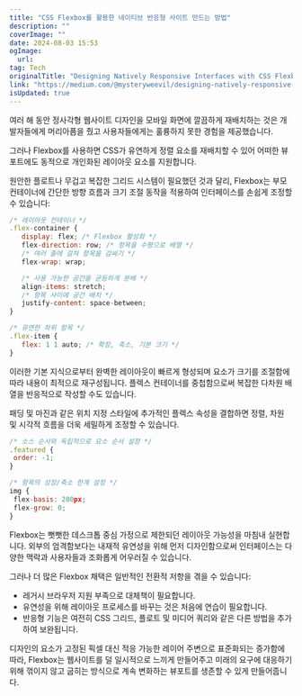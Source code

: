```yaml
---
title: "CSS Flexbox를 활용한 네이티브 반응형 사이트 만드는 방법"
description: ""
coverImage: ""
date: 2024-08-03 15:53
ogImage:
  url:
tag: Tech
originalTitle: "Designing Natively Responsive Interfaces with CSS Flexbox"
link: "https://medium.com/@mysteryweevil/designing-natively-responsive-interfaces-with-css-flexbox-896f25bd5311"
isUpdated: true
---
```


여러 해 동안 정사각형 웹사이트 디자인을 모바일 화면에 깔끔하게 재배치하는 것은 개발자들에게 머리아픔을 줬고 사용자들에게는 훌륭하지 못한 경험을 제공했습니다.

그러나 Flexbox를 사용하면 CSS가 유연하게 정렬 요소를 재배치할 수 있어 어떠한 뷰포트에도 동적으로 개인화된 레이아웃 요소를 지원합니다.

원안한 플로트나 무겁고 복잡한 그리드 시스템이 필요했던 것과 달리, Flexbox는 부모 컨테이너에 간단한 방향 흐름과 크기 조절 동작을 적용하여 인터페이스를 손쉽게 조정할 수 있습니다:

```js
/* 레이아웃 컨테이너 */
.flex-container {
   display: flex; /* Flexbox 활성화 */
   flex-direction: row; /* 항목을 수평으로 배열 */
   /* 여러 줄에 걸쳐 항목을 감싸기 */
   flex-wrap: wrap;

   /* 사용 가능한 공간을 균등하게 분배 */
   align-items: stretch;
   /* 항목 사이에 공간 배치 */
   justify-content: space-between;
}

/* 유연한 하위 항목 */
.flex-item {
   flex: 1 1 auto; /* 확장, 축소, 기본 크기 */
}
```

<!-- seedividend - 사각형 -->

<ins class="adsbygoogle"
     style="display:block"
     data-ad-client="ca-pub-4877378276818686"
     data-ad-slot="1898504329"
     data-ad-format="auto"
     data-full-width-responsive="true"></ins>

<script>
     (adsbygoogle = window.adsbygoogle || []).push({});
</script>

이러한 기본 지식으로부터 완벽한 레이아웃이 빠르게 형성되며 요소가 크기를 조절함에 따라 내용이 최적으로 재구성됩니다. 플렉스 컨테이너를 중첩함으로써 복잡한 다차원 배열을 반응적으로 작성할 수도 있습니다.

패딩 및 마진과 같은 위치 지정 스타일에 추가적인 플렉스 속성을 결합하면 정렬, 차원 및 시각적 흐름을 더욱 세밀하게 조정할 수 있습니다.

```js
/* 소스 순서와 독립적으로 요소 순서 설정 */
.featured {
 order: -1;
}

/* 항목의 성장/축소 한계 설정 */
img {
 flex-basis: 200px;
 flex-grow: 0;
}
```

Flexbox는 뻣뻣한 데스크톱 중심 가정으로 제한되던 레이아웃 가능성을 마침내 실현합니다. 외부의 엄격함보다는 내재적 유연성을 위해 먼저 디자인함으로써 인터페이스는 다양한 맥락과 사용자들과 조화롭게 어우러질 수 있습니다.

<!-- seedividend - 사각형 -->

<ins class="adsbygoogle"
     style="display:block"
     data-ad-client="ca-pub-4877378276818686"
     data-ad-slot="1898504329"
     data-ad-format="auto"
     data-full-width-responsive="true"></ins>

<script>
     (adsbygoogle = window.adsbygoogle || []).push({});
</script>

그러나 더 많은 Flexbox 채택은 일반적인 전환적 저항을 겪을 수 있습니다:

- 레거시 브라우저 지원 부족으로 대체책이 필요합니다.
- 유연성을 위해 레이아웃 프로세스를 바꾸는 것은 처음에 연습이 필요합니다.
- 반응형 기능은 여전히 CSS 그리드, 플로트 및 미디어 쿼리와 같은 다른 방법을 추가하여 보완됩니다.

디자인의 요소가 고정된 픽셀 대신 적응 가능한 레이어 주변으로 표준화되는 증가함에 따라, Flexbox는 웹사이트를 덜 일시적으로 느끼게 만들어주고 미래의 요구에 대응하기 위해 꺾이지 않고 굽히는 방식으로 계속 변화하는 뷰포트를 생존할 수 있게 만들어줍니다.
